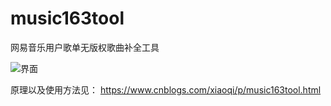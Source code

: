 # music163tool
网易音乐用户歌单无版权歌曲补全工具

![界面](https://gitee.com/jadepeng/pic/raw/master/pic/2020/8/25/1598352954630.png)

原理以及使用方法见： https://www.cnblogs.com/xiaoqi/p/music163tool.html
